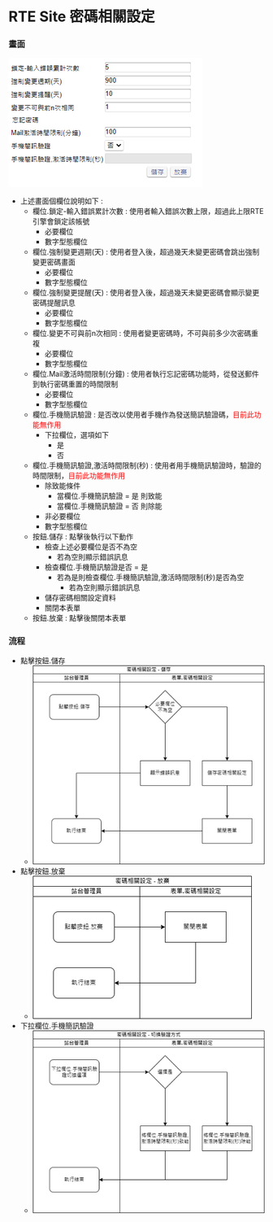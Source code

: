 # RTE Site 密碼相關設定

### <div id="view">畫面</div>

![畫面]

* 上述畫面個欄位說明如下 :
  * 欄位.鎖定-輸入錯誤累計次數 : 使用者輸入錯誤次數上限，超過此上限RTE引擎會鎖定該帳號
    * 必要欄位
    * 數字型態欄位
  * 欄位.強制變更週期(天) : 使用者登入後，超過幾天未變更密碼會跳出強制變更密碼畫面
    * 必要欄位
    * 數字型態欄位
  * 欄位.強制變更提醒(天) : 使用者登入後，超過幾天未變更密碼會顯示變更密碼提醒訊息
    * 必要欄位
    * 數字型態欄位
  * 欄位.變更不可與前n次相同 : 使用者變更密碼時，不可與前多少次密碼重複
    * 必要欄位
    * 數字型態欄位
  * 欄位.Mail激活時間限制(分鐘) : 使用者執行忘記密碼功能時，從發送郵件到執行密碼重置的時間限制
    * 必要欄位
    * 數字型態欄位
  * 欄位.手機簡訊驗證 : 是否改以使用者手機作為發送簡訊驗證碼，<font color=red>目前此功能無作用</font>
    * 下拉欄位，選項如下
      * 是
      * 否
  * 欄位.手機簡訊驗證,激活時間限制(秒) : 使用者用手機簡訊驗證時，驗證的時間限制，<font color=red>目前此功能無作用</font>
    * 除致能條件
      * 當欄位.手機簡訊驗證 = 是 則致能
      * 當欄位.手機簡訊驗證 = 否 則除能
    * 非必要欄位
    * 數字型態欄位
  * 按鈕.儲存 : 點擊後執行以下動作
    * 檢查上述必要欄位是否不為空
      * 若為空則顯示錯誤訊息
    * 檢查欄位.手機簡訊驗證是否 = 是
      * 若為是則檢查欄位.手機簡訊驗證,激活時間限制(秒)是否為空
        * 若為空則顯示錯誤訊息
    * 儲存密碼相關設定資料
    * 關閉本表單
  * 按鈕.放棄 : 點擊後關閉本表單

### <div id="flow">流程</div>
* 點擊按鈕.儲存
  * ![點擊按鈕.儲存]
* 點擊按鈕.放棄
  * ![點擊按鈕.放棄]
* 下拉欄位.手機簡訊驗證
  * ![下拉欄位.手機簡訊驗證]

[畫面]:attachment/view.png "畫面"
[點擊按鈕.儲存]:attachment/click_save.png "點擊按鈕.儲存"
[點擊按鈕.放棄]:attachment/click_cancel.png "點擊按鈕.放棄"
[下拉欄位.手機簡訊驗證]:attachment/change_verify.png "下拉欄位.手機簡訊驗證"